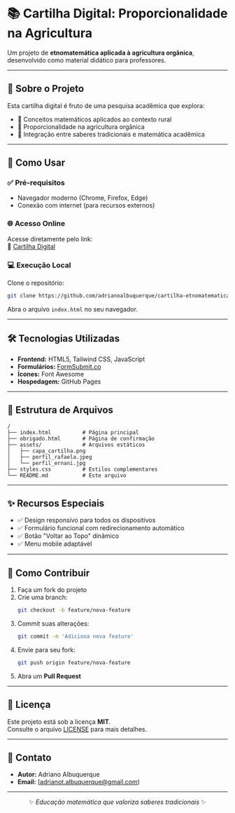 # 📚 Cartilha Digital: Proporcionalidade na Agricultura

Um projeto de **etnomatemática aplicada à agricultura orgânica**, desenvolvido como material didático para professores.

---

## 🌟 Sobre o Projeto

Esta cartilha digital é fruto de uma pesquisa acadêmica que explora:

- 📐 Conceitos matemáticos aplicados ao contexto rural  
- 🌱 Proporcionalidade na agricultura orgânica  
- 🤝 Integração entre saberes tradicionais e matemática acadêmica  

---

## 🚀 Como Usar

### ✅ Pré-requisitos

- Navegador moderno (Chrome, Firefox, Edge)  
- Conexão com internet (para recursos externos)

### 🌐 Acesso Online

Acesse diretamente pelo link:  
🔗 [Cartilha Digital](https://cartilha-etnografica.vercel.app/)

### 💻 Execução Local

Clone o repositório:

```bash
git clone https://github.com/adrianoalbuquerque/cartilha-etnomatematica.git
```

Abra o arquivo `index.html` no seu navegador.

---

## 🛠 Tecnologias Utilizadas

- **Frontend:** HTML5, Tailwind CSS, JavaScript  
- **Formulários:** [FormSubmit.co](https://formsubmit.co/)  
- **Ícones:** Font Awesome  
- **Hospedagem:** GitHub Pages  

---

## 📂 Estrutura de Arquivos

```
/
├── index.html          # Página principal
├── obrigado.html       # Página de confirmação
├── assets/             # Arquivos estáticos
│   ├── capa_cartilha.png
│   ├── perfil_rafaela.jpeg
│   └── perfil_ernani.jpg
├── styles.css          # Estilos complementares
└── README.md           # Este arquivo
```

---

## ✨ Recursos Especiais

- ✅ Design responsivo para todos os dispositivos  
- ✅ Formulário funcional com redirecionamento automático  
- ✅ Botão "Voltar ao Topo" dinâmico  
- ✅ Menu mobile adaptável  

---

## 🤝 Como Contribuir

1. Faça um fork do projeto  
2. Crie uma branch:  
   ```bash
   git checkout -b feature/nova-feature
   ```
3. Commit suas alterações:  
   ```bash
   git commit -m 'Adiciona nova feature'
   ```
4. Envie para seu fork:  
   ```bash
   git push origin feature/nova-feature
   ```
5. Abra um **Pull Request**

---

## 📄 Licença

Este projeto está sob a licença **MIT**.  
Consulte o arquivo [LICENSE](LICENSE) para mais detalhes.

---

## 📧 Contato

- **Autor:** Adriano Albuquerque  
- **Email:** [adrianot.albuquerque@gmail.com)  

---

<div align="center">
  ✨ <i>Educação matemática que valoriza saberes tradicionais</i> ✨
</div>
